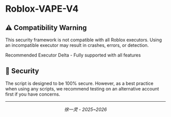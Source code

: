 # Roblox-VAPE-V4

## ⚠️ Compatibility Warning
This security framework is not compatible with all Roblox executors. Using an incompatible executor may result in crashes, errors, or detection.

Recommended Executor
Delta - Fully supported with all features

## 🛑 Security

The script is designed to be 100% secure. However, as a best practice when using any scripts, we recommend testing on an alternative account first if you have concerns.

---

<p align="center">
  <i>徐一灵 - 2025~2026</i>
</p>
